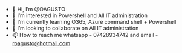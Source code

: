 - 👋 Hi, I’m @OAGUSTO
- 👀 I’m interested in Powershell and All IT administration
- 🌱 I’m currently learning O365, Azure command shell + Powershell
- 💞️ I’m looking to collaborate on All IT administration
- 📫 How to reach me whatsapp - 07428934742 and email - roagusto@hotmail.com

<!---
OAGUSTO/OAGUSTO is a ✨ special ✨ repository because its `README.md` (this file) appears on your GitHub profile.
You can click the Preview link to take a look at your changes.
--->
